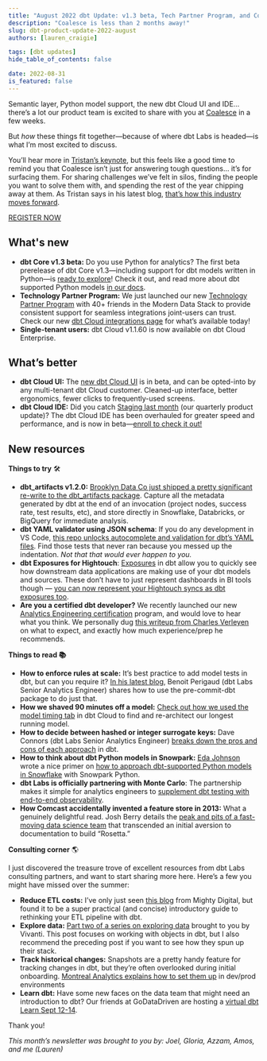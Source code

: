 ```yaml
---
title: "August 2022 dbt Update: v1.3 beta, Tech Partner Program, and Coalesce!"
description: "Coalesce is less than 2 months away!"
slug: dbt-product-update-2022-august
authors: [lauren_craigie] 

tags: [dbt updates]
hide_table_of_contents: false

date: 2022-08-31
is_featured: false
---
```


Semantic layer, Python model support, the new dbt Cloud UI and IDE… there’s a lot our product team is excited to share with you at [Coalesce](https://coalesce.getdbt.com/register?utm_medium=email&utm_source=hs_email&utm_campaign=q3-2023_coalesce-2022_awareness&utm_content=connect_product-update_) in a few weeks.

But *how* these things fit together—because of where dbt Labs is headed—is what I’m most excited to discuss.

You’ll hear more in [Tristan’s keynote](https://coalesce.getdbt.com/agenda/keynote-the-end-of-the-road-for-the-modern-data-stack-you-know), but this feels like a good time to remind you that Coalesce isn’t just for answering tough questions… it’s for surfacing them. For sharing challenges we’ve felt in silos, finding the people you want to solve them with, and spending the rest of the year chipping away at them. As Tristan says in his latest blog, [that’s how this industry moves forward](https://www.getdbt.com/blog/finding-our-next-big-problem/).

[REGISTER NOW](https://coalesce.getdbt.com/register?utm_medium=email&utm_source=hs_email&utm_campaign=q3-2023_coalesce-2022_awareness&utm_content=connect_product-update_)

<!--truncate-->

## **What's new**

- **dbt Core v1.3 beta:** Do you use Python for analytics? The first beta prerelease of dbt Core v1.3—including support for dbt models written in Python—is [ready to explore](https://docs.getdbt.com/guides/migration/versions/upgrading-to-v1.3)! Check it out, and read more about dbt supported Python models [in our docs](https://docs.getdbt.com/docs/building-a-dbt-project/building-models/python-models).
- **Technology Partner Program:** We just launched our new [Technology Partner Program](https://www.getdbt.com/blog/dbt-labs-technology-partner-program/) with 40+ friends in the Modern Data Stack to provide consistent support for seamless integrations joint-users can trust. Check our new [dbt Cloud integrations page](http://www.getdbt.com/product/integrations) for what’s available today!
- **Single-tenant users:** dbt Cloud v1.1.60 is now available on dbt Cloud Enterprise.

## What’s better

- **dbt Cloud UI:** The [new dbt Cloud UI](https://www.getdbt.com/blog/the-dbt-cloud-ui-is-getting-a-makeover/) is in beta, and can be opted-into by any multi-tenant dbt Cloud customer. Cleaned-up interface, better ergonomics, fewer clicks to frequently-used screens.
- **dbt Cloud IDE:** Did you catch [Staging last month](https://www.getdbt.com/blog/staging-highlights-the-latest-from-dbt-labs/) (our quarterly product update)? The dbt Cloud IDE has been overhauled for greater speed and performance, and is now in beta—[enroll to check it out!](https://bit.ly/dbt-cloud-ide-beta)

## New resources

**Things to try** 🛠️

- **dbt_artifacts v1.2.0:** [Brooklyn Data Co just shipped a pretty significant re-write to the dbt_artifacts package](https://brooklyndata.co/blog/dbt-artifacts-v100). Capture all the metadata generated by dbt at the end of an invocation (project nodes, success rate, test results, etc), and store directly in Snowflake, Databricks, or BigQuery for immediate analysis.
- **dbt YAML validator using JSON schema**: If you do any development in VS Code, [this repo unlocks autocomplete and validation for dbt’s YAML files](https://github.com/dbt-labs/dbt-jsonschema/). Find those tests that never ran because you messed up the indentation. *Not that that would ever happen to you.*
- **dbt Exposures for Hightouch**: [Exposures](https://docs.getdbt.com/docs/building-a-dbt-project/exposures) in dbt allow you to quickly see how downstream data applications are making use of your dbt models and sources. These don’t have to just represent dashboards in BI tools though — [you can now represent your Hightouch syncs as dbt exposures too](https://hightouch.com/blog/introducing-dbt-exposures-for-hightouch/).
- **Are you a certified dbt developer?** We recently launched our new [Analytics Engineering certification](https://www.getdbt.com/certifications/analytics-engineer-certification-exam/) program, and would love to hear what you think. We personally dug [this writeup from Charles Verleyen](https://medium.com/astrafy/dbt-exam-feedback-8d07a0593648) on what to expect, and exactly how much experience/prep he recommends.

**Things to read 📚**

- **How to enforce rules at scale:** It’s best practice to add model tests in dbt, but can you require it? [In his latest blog](https://docs.getdbt.com/blog/enforcing-rules-pre-commit-dbt), Benoit Perigaud (dbt Labs Senior Analytics Engineer) shares how to use the pre-commit-dbt package to do just that.
- **How we shaved 90 minutes off a model:** [Check out how we used the model timing tab](https://docs.getdbt.com/blog/how-we-shaved-90-minutes-off-model) in dbt Cloud to find and re-architect our longest running model.
- **How to decide between hashed or integer surrogate keys:** Dave Connors (dbt Labs Senior Analytics Engineer) [breaks down the pros and cons of each approach](https://docs.getdbt.com/blog/managing-surrogate-keys) in dbt.
- **How to think about dbt Python models in Snowpark:** [Eda Johnson](https://www.linkedin.com/in/eda-johnson-saa-csa-pmp-0a2783/) wrote a nice primer on [how to approach dbt-supported Python models in Snowflake](https://medium.com/snowflake/a-first-look-at-the-dbt-python-models-with-snowpark-54d9419c1c72) with Snowpark Python.
- **dbt Labs is officially partnering with Monte Carlo**: The partnership makes it simple for analytics engineers to [supplement dbt testing with end-to-end observability](https://www.getdbt.com/blog/monte-carlo-dbt-labs-partnering-for-more-reliable-data/).
- **How Comcast accidentally invented a feature store in 2013:** What a genuinely delightful read. Josh Berry details the [peak and pits of a fast-moving data science team](https://towardsdatascience.com/features-are-not-just-for-data-scientists-6319406ac071) that transcended an initial aversion to documentation to build “Rosetta.”

**Consulting corner**  🌎

I just discovered the treasure trove of excellent resources from dbt Labs consulting partners, and want to start sharing more here. Here’s a few you might have missed over the summer:

- **Reduce ETL costs:** I’ve only just seen [this blog](https://www.mighty.digital/blog/how-dbt-helped-us-reduce-our-etl-costs-significantly) from Mighty Digital, but found it to be a super practical (and concise) introductory guide to rethinking your ETL pipeline with dbt.
- **Explore data:** [Part two of a series on exploring data](https://vivanti.com/2022/07/28/exploring-data-with-dbt-part-2-extracting/) brought to you by Vivanti. This post focuses on working with <Term id="json" /> objects in dbt, but I also recommend the preceding post if you want to see how they spun up their stack.
- **Track historical changes:** [](https://blog.montrealanalytics.com/using-dbt-snapshots-with-dev-prod-environments-e5ed63b2c343)Snapshots are a pretty handy feature for tracking changes in dbt, but they’re often overlooked during initial onboarding. [Montreal Analytics explains how to set them up](https://blog.montrealanalytics.com/using-dbt-snapshots-with-dev-prod-environments-e5ed63b2c343) in dev/prod environments
- **Learn dbt:** Have some new faces on the data team that might need an introduction to dbt? Our friends at GoDataDriven are hosting a [virtual dbt Learn Sept 12-14](https://www.tickettailor.com/events/dbtlabs/752537).

Thank you!

*This month’s newsletter was brought to you by: Joel, Gloria, Azzam, Amos, and me (Lauren)*